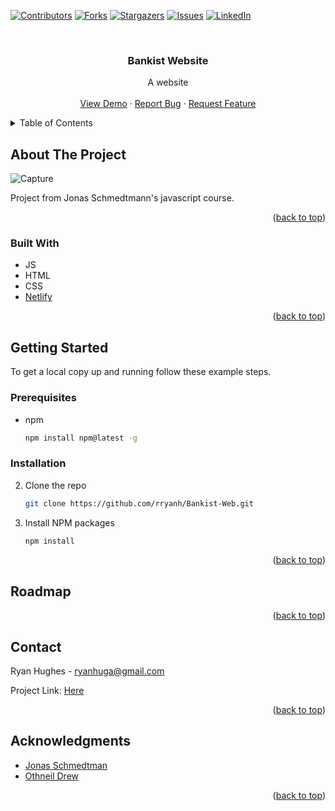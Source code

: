 <!-- PROJECT SHIELDS -->
<!--
*** I'm using markdown "reference style" links for readability.
*** Reference links are enclosed in brackets [ ] instead of parentheses ( ).
*** See the bottom of this document for the declaration of the reference variables
*** for contributors-url, forks-url, etc. This is an optional, concise syntax you may use.
*** https://www.markdownguide.org/basic-syntax/#reference-style-links
-->

[![Contributors][contributors-shield]][contributors-url]
[![Forks][forks-shield]][forks-url]
[![Stargazers][stars-shield]][stars-url]
[![Issues][issues-shield]][issues-url]
[![LinkedIn][linkedin-shield]][linkedin-url]

<!-- PROJECT LOGO -->
<br />
<div align="center">

<h3 align="center">Bankist Website </h3>

  <p align="center">
    A website
    <br />
    <br />
    <a href="https://bankist-web-project-ryan.netlify.app/">View Demo</a>
    ·
    <a href="https://github.com/rryanh/Bankist-Web-App/issues">Report Bug</a>
    ·
    <a href="https://github.com/rryanh/Bankist-Web-App/issues">Request Feature</a>
  </p>
</div>

<!-- TABLE OF CONTENTS -->
<details>
  <summary>Table of Contents</summary>
  <ol>
    <li>
      <a href="#about-the-project">About The Project</a>
      <ul>
        <li><a href="#built-with">Built With</a></li>
      </ul>
    </li>
    <li>
      <a href="#getting-started">Getting Started</a>
      <ul>
        <li><a href="#prerequisites">Prerequisites</a></li>
        <li><a href="#installation">Installation</a></li>
      </ul>
    </li>
    <li><a href="#roadmap">Roadmap</a></li>
    <li><a href="#contact">Contact</a></li>
  </ol>
</details>

<!-- ABOUT THE PROJECT -->

## About The Project
![Capture](https://user-images.githubusercontent.com/23712152/150220110-15bd9374-54a0-4ce3-884f-c83cbef4ebdb.PNG)



Project from Jonas Schmedtmann's javascript course.

<p align="right">(<a href="#top">back to top</a>)</p>

### Built With

- JS
- HTML
- CSS
- [Netlify](https://www.netlify.com/)

<p align="right">(<a href="#top">back to top</a>)</p>

<!-- GETTING STARTED -->

## Getting Started
To get a local copy up and running follow these example steps.

### Prerequisites

- npm
  ```sh
  npm install npm@latest -g
  ```

### Installation

2. Clone the repo
   ```sh
   git clone https://github.com/rryanh/Bankist-Web.git
   ```
3. Install NPM packages
   ```sh
   npm install
   ```

<p align="right">(<a href="#top">back to top</a>)</p>

<!-- ROADMAP -->

## Roadmap


<p align="right">(<a href="#top">back to top</a>)</p>

<!-- CONTACT -->

## Contact

Ryan Hughes - ryanhuga@gmail.com

Project Link: [Here](https://github.com/rryanh/Bankist-Web)

<p align="right">(<a href="#top">back to top</a>)</p>

<!-- ACKNOWLEDGMENTS -->

## Acknowledgments

- [Jonas Schmedtman](https://twitter.com/jonasschmedtman)
- [Othneil Drew](https://github.com/othneildrew/Best-README-Template)

<p align="right">(<a href="#top">back to top</a>)</p>

[contributors-shield]: https://img.shields.io/github/contributors/rryanh/Bankist-Web.svg?style=for-the-badge
[contributors-url]: https://github.com/rryanh/Bankist-Web/graphs/contributors
[forks-shield]: https://img.shields.io/github/forks/rryanh/Bankist-Web.svg?style=for-the-badge
[forks-url]: https://github.com/rryanh/Bankist-Web/network/members
[stars-shield]: https://img.shields.io/github/stars/rryanh/Bankist-Web.svg?style=for-the-badge
[stars-url]: https://github.com/rryanh/Bankist-Web/stargazers
[issues-shield]: https://img.shields.io/github/issues/rryanh/Bankist-Web.svg?style=for-the-badge
[issues-url]: https://github.com/rryanh/Bankist-Web/issues
[license-shield]: https://img.shields.io/github/license/rryanh/Bankist-Web.svg?style=for-the-badge
[license-url]: https://github.com/rryanh/Bankist-Web/blob/master/LICENSE.txt
[linkedin-shield]: https://img.shields.io/badge/-LinkedIn-black.svg?style=for-the-badge&logo=linkedin&colorB=555
[linkedin-url]: https://linkedin.com/in/ryan-hughes-b27679184

